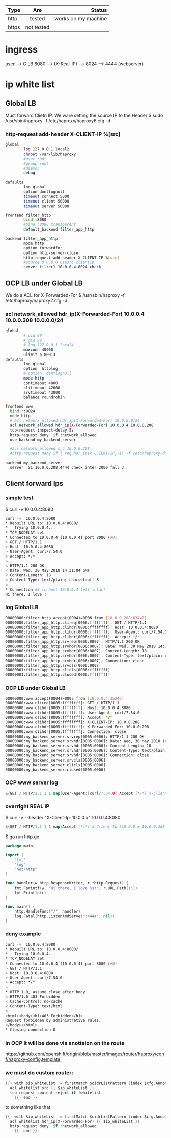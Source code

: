 | Type          | Are           | Status  |
| ------------- |:-------------:| -----:|
| http          | tested        | works on my machine |
| https    | not tested      |    |


# ingress

user --> G LB 8080 --> (X-Real-IP) --> 8024 --> 4444 (webserver)

# ip white list


## Global LB
Must forward Clietn IP. We ware setting the source IP to the Header
$ sudo /usr/sbin/haproxy -f /etc/haproxy/haproxy6.cfg -d
### http-request add-header X-CLIENT-IP %[src]
```sh
global
        log 127.0.0.1 local2
        chroot /var/lib/haproxy
        #user root
        #group root
        #daemon
        debug

defaults
        log global
        option dontlognull
        timeout connect 5000
        timeout client 50000
        timeout server 50000

frontend filter_http
        bind :8080
        #bind :8080 transparent
        default_backend filter_app_http

backend filter_app_http
        mode http
        option forwardfor
        option http-server-close
        http-request add-header X-CLIENT-IP %[src]
        #source 0.0.0.0 usesrc clientip
        server filter1 10.0.0.4:8024 check
```


## OCP LB under Global LB
We do a ACL for X-Forwarded-For
$ /usr/sbin/haproxy -f /etc/haproxy/haproxy2.cfg -d
### acl network_allowed hdr_ip(X-Forwarded-For) 10.0.0.4 10.0.0.208 10.0.0.0/24


```sh
global
        # uid 99
        # gid 99
        # log 127.0.0.1 local4
        maxconn 40000
        ulimit-n 80013
defaults
        log global
        option  httplog
        # option  dontlognull
        mode http
        contimeout 4000
        clitimeout 42000
        srvtimeout 43000
        balance roundrobin

frontend www
  bind *:8024
  mode http
  # acl network_allowed hdr_ip(X-Forwarded-For) 10.0.0.0/24
  acl network_allowed hdr_ip(X-Forwarded-For) 10.0.0.4 10.0.0.208
  tcp-request inspect-delay 5s
  http-request deny  if !network_allowed
  use_backend my_backend_server

  #acl network_allowed src 10.0.0.208
  #http-request deny if { req.hdr_ip(X-CLIENT-IP,-1) -f /etc/haproxy-ddos/blacklists/AF.txt }

backend my_backend_server
  server  S1 10.0.0.208:4444 check inter 2000 fall 3
```


## Client forward Ips 
### simple test
$ curl -v  10.0.0.4:8080
```sh
curl -v  10.0.0.4:8080
* Rebuilt URL to: 10.0.0.4:8080/
*   Trying 10.0.0.4...
* TCP_NODELAY set
* Connected to 10.0.0.4 (10.0.0.4) port 8080 (#0)
> GET / HTTP/1.1
> Host: 10.0.0.4:8080
> User-Agent: curl/7.54.0
> Accept: */*
>
< HTTP/1.1 200 OK
< Date: Wed, 30 May 2018 14:31:04 GMT
< Content-Length: 18
< Content-Type: text/plain; charset=utf-8
<
* Connection #0 to host 10.0.0.4 left intact
Hi there, I love !
```
### log Global LB
```sh
00000000:filter_http.accept(0004)=0006 from [10.0.0.208:63442]
00000000:filter_app_http.clireq[0006:ffffffff]: GET / HTTP/1.1
00000000:filter_app_http.clihdr[0006:ffffffff]: Host: 10.0.0.4:8080
00000000:filter_app_http.clihdr[0006:ffffffff]: User-Agent: curl/7.54.0
00000000:filter_app_http.clihdr[0006:ffffffff]: Accept: */*
00000000:filter_app_http.srvrep[0006:0007]: HTTP/1.1 200 OK
00000000:filter_app_http.srvhdr[0006:0007]: Date: Wed, 30 May 2018 14:31:04 GMT
00000000:filter_app_http.srvhdr[0006:0007]: Content-Length: 18
00000000:filter_app_http.srvhdr[0006:0007]: Content-Type: text/plain; charset=utf-8
00000000:filter_app_http.srvhdr[0006:0007]: Connection: close
00000000:filter_app_http.srvcls[0006:0007]
00000001:filter_app_http.clicls[0006:ffffffff]
00000001:filter_app_http.closed[0006:ffffffff]
```

### OCP LB under Global LB
```sh
00000000:www.accept(0004)=0005 from [10.0.0.4:35246]
00000000:www.clireq[0005:ffffffff]: GET / HTTP/1.1
00000000:www.clihdr[0005:ffffffff]: Host: 10.0.0.4:8080
00000000:www.clihdr[0005:ffffffff]: User-Agent: curl/7.54.0
00000000:www.clihdr[0005:ffffffff]: Accept: */*
00000000:www.clihdr[0005:ffffffff]: X-CLIENT-IP: 10.0.0.208
00000000:www.clihdr[0005:ffffffff]: X-Forwarded-For: 10.0.0.208
00000000:www.clihdr[0005:ffffffff]: Connection: close
00000000:my_backend_server.srvrep[0005:0006]: HTTP/1.1 200 OK
00000000:my_backend_server.srvhdr[0005:0006]: Date: Wed, 30 May 2018 14:31:04 GMT
00000000:my_backend_server.srvhdr[0005:0006]: Content-Length: 18
00000000:my_backend_server.srvhdr[0005:0006]: Content-Type: text/plain; charset=utf-8
00000000:my_backend_server.srvhdr[0005:0006]: Connection: close
00000000:my_backend_server.srvcls[0005:0006]
00000000:my_backend_server.clicls[0005:0006]
00000000:my_backend_server.closed[0005:0006]
```

### OCP www server log
```go
&{GET / HTTP/1.1 1 1 map[User-Agent:[curl/7.54.0] Accept:[*/*] X-Client-Ip:[10.0.0.208] X-Forwarded-For:[10.0.0.208] Connection:[close]] {} <nil> 0 [] true 10.0.0.4:8080 map[] map[] <nil> map[] 10.0.0.4:49614 / <nil> <nil> <nil> 0xc4201ce000}
```


### overright REAL IP
$ curl -v --header "X-Client-Ip: 10.0.0.x" 10.0.0.4:8080
```go
&{GET / HTTP/1.1 1 1 map[Accept:[*/*] X-Client-Ip:[10.0.0.x 10.0.0.208] X-Forwarded-For:[10.0.0.208] Connection:[close] User-Agent:[curl/7.54.0]] {} <nil> 0 [] true 10.0.0.4:8080 map[] map[] <nil> map[] 10.0.0.4:49864 / <nil> <nil> <nil> 0xc4201ce300}

```

$ go run http.go
```go
package main

import (
    "fmt"
    "log"
    "net/http"
)

func handler(w http.ResponseWriter, r *http.Request) {
    fmt.Fprintf(w, "Hi there, I love %s!", r.URL.Path[1:])
    fmt.Println(r)
}

func main() {
    http.HandleFunc("/", handler)
    log.Fatal(http.ListenAndServe(":4444", nil))
}
```

### deny example

```sh
curl -v  10.0.0.4:8080
* Rebuilt URL to: 10.0.0.4:8080/
*   Trying 10.0.0.4...
* TCP_NODELAY set
* Connected to 10.0.0.4 (10.0.0.4) port 8080 (#0)
> GET / HTTP/1.1
> Host: 10.0.0.4:8080
> User-Agent: curl/7.54.0
> Accept: */*
>
* HTTP 1.0, assume close after body
< HTTP/1.0 403 Forbidden
< Cache-Control: no-cache
< Content-Type: text/html
<
<html><body><h1>403 Forbidden</h1>
Request forbidden by administrative rules.
</body></html>
* Closing connection 0
```


### in OCP it will be done via anottaion on the route
https://github.com/openshift/origin/blob/master/images/router/haproxy/conf/haproxy-config.template

### we must do custom router:

```go
{{- with $ip_whiteList := firstMatch $cidrListPattern (index $cfg.Annotations "haproxy.router.openshift.io/ip_whitelist") }}
  acl whitelist src {{ $ip_whiteList }}
  tcp-request content reject if !whitelist
    {{- end }}
```
to something like that
```go
{{- with $ip_whiteList := firstMatch $cidrListPattern (index $cfg.Annotations "haproxy.router.openshift.io/ip_whitelist") }}
  acl whitelist hdr_ip(X-Forwarded-For) {{ $ip_whiteList }}
  http-request deny  if !network_allowed   
    {{- end }}
```
